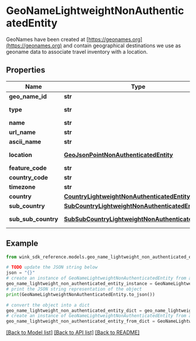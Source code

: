# GeoNameLightweightNonAuthenticatedEntity

GeoNames have been created at [https://geonames.org](https://geonames.org) and contain geographical destinations we use as geoname data to associate travel inventory with a location.

## Properties

Name | Type | Description | Notes
------------ | ------------- | ------------- | -------------
**geo_name_id** | **str** | GeoName identifier | [optional] 
**type** | **str** | GeoNameLightweight type | [optional] 
**name** | **str** | Name of city | [optional] 
**url_name** | **str** | Url name | [optional] 
**ascii_name** | **str** | Ascii name of city | [optional] 
**location** | [**GeoJsonPointNonAuthenticatedEntity**](GeoJsonPointNonAuthenticatedEntity.md) | Coordinate points of the city | [optional] 
**feature_code** | **str** |  | [optional] 
**country_code** | **str** |  | [optional] 
**timezone** | **str** | Timezone | [optional] 
**country** | [**CountryLightweightNonAuthenticatedEntity**](CountryLightweightNonAuthenticatedEntity.md) | Country | [optional] 
**sub_country** | [**SubCountryLightweightNonAuthenticatedEntity**](SubCountryLightweightNonAuthenticatedEntity.md) | Country sub division | [optional] 
**sub_sub_country** | [**SubSubCountryLightweightNonAuthenticatedEntity**](SubSubCountryLightweightNonAuthenticatedEntity.md) | Country sub sub division | [optional] 

## Example

```python
from wink_sdk_reference.models.geo_name_lightweight_non_authenticated_entity import GeoNameLightweightNonAuthenticatedEntity

# TODO update the JSON string below
json = "{}"
# create an instance of GeoNameLightweightNonAuthenticatedEntity from a JSON string
geo_name_lightweight_non_authenticated_entity_instance = GeoNameLightweightNonAuthenticatedEntity.from_json(json)
# print the JSON string representation of the object
print(GeoNameLightweightNonAuthenticatedEntity.to_json())

# convert the object into a dict
geo_name_lightweight_non_authenticated_entity_dict = geo_name_lightweight_non_authenticated_entity_instance.to_dict()
# create an instance of GeoNameLightweightNonAuthenticatedEntity from a dict
geo_name_lightweight_non_authenticated_entity_from_dict = GeoNameLightweightNonAuthenticatedEntity.from_dict(geo_name_lightweight_non_authenticated_entity_dict)
```
[[Back to Model list]](../README.md#documentation-for-models) [[Back to API list]](../README.md#documentation-for-api-endpoints) [[Back to README]](../README.md)


